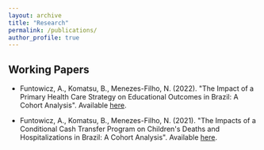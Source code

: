 ```yaml
---
layout: archive
title: "Research"
permalink: /publications/
author_profile: true
---
```


## Working Papers

* Funtowicz, A., Komatsu, B., Menezes-Filho, N. (2022). "The Impact of a Primary Health Care Strategy on Educational Outcomes in Brazil: A Cohort Analysis". Available [here](https://alanfuntowicz.github.io/files/paper_esf.pdf).

* Funtowicz, A., Komatsu, B., Menezes-Filho, N. (2021). "The Impacts of a Conditional Cash Transfer Program on Children's Deaths and Hospitalizations in Brazil: A Cohort Analysis". Available [here](https://alanfuntowicz.github.io/files/paper_pbf.pdf).




